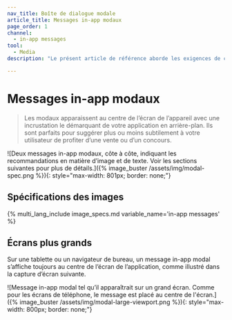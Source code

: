 ```yaml
---
nav_title: Boîte de dialogue modale
article_title: Messages in-app modaux
page_order: 1
channel:
  - in-app messages
tool:
  - Media
description: "Le présent article de référence aborde les exigences de conception des messages in-app modaux."

---
```


# Messages in-app modaux

> Les modaux apparaissent au centre de l’écran de l’appareil avec une incrustation le démarquant de votre application en arrière-plan. Ils sont parfaits pour suggérer plus ou moins subtilement à votre utilisateur de profiter d’une vente ou d’un concours.

![Deux messages in-app modaux, côte à côte, indiquant les recommandations en matière d’image et de texte. Voir les sections suivantes pour plus de détails.]({% image_buster /assets/img/modal-spec.png %}){: style="max-width: 801px; border: none;"}

## Spécifications des images

{% multi_lang_include image_specs.md variable_name='in-app messages' %}

## Écrans plus grands

Sur une tablette ou un navigateur de bureau, un message in-app modal s’affiche toujours au centre de l’écran de l’application, comme illustré dans la capture d’écran suivante.

![Message in-app modal tel qu’il apparaîtrait sur un grand écran. Comme pour les écrans de téléphone, le message est placé au centre de l'écran.]({% image_buster /assets/img/modal-large-viewport.png %}){: style="max-width: 800px; border: none;"}



